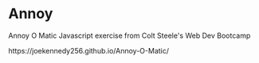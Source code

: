 # Annoy
Annoy O Matic Javascript exercise from Colt Steele's Web Dev Bootcamp
<p>https://joekennedy256.github.io/Annoy-O-Matic/</p>
